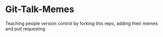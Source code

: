 # Git-Talk-Memes
Teaching people version control by forking this repo, adding their memes and pull requesting
